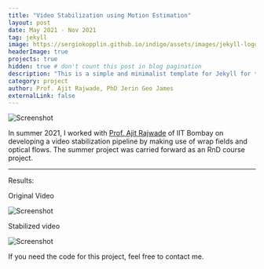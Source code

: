 ```yaml
---
title: "Video Stabilization using Motion Estimation"
layout: post
date: May 2021 - Nov 2021
tag: jekyll
image: https://sergiokopplin.github.io/indigo/assets/images/jekyll-logo-light-solid.png
headerImage: true
projects: true
hidden: true # don't count this post in blog pagination
description: "This is a simple and minimalist template for Jekyll for those who likes to eat noodles."
category: project
author: Prof. Ajit Rajwade, PhD Jerin Geo James 
externalLink: false
---
```


![Screenshot](https://raw.githubusercontent.com/sergiokopplin/indigo/gh-pages/assets/screen-shot.png)

In summer 2021, I worked with [Prof. Ajit Rajwade](https://www.cse.iitb.ac.in/~ajitvr/) of IIT Bombay on developing a video stabilization pipeline by making use of wrap fields and optical flows. The summer project was carried forward as an RnD course project.

---
Results:

Original Video

![Screenshot](https://github.com/bhavnoormarok/me/blob/main/assets/images/original.gif)

Stabilized video

![Screenshot](https://github.com/bhavnoormarok/me/blob/main/assets/images/stabilized.gif)



If you need the code for this project, feel free to contact me. 
